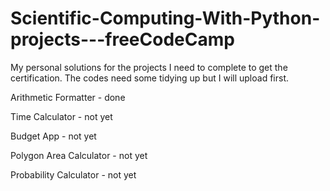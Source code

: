 # Scientific-Computing-With-Python-projects---freeCodeCamp
My personal solutions for the projects I need to complete to get the certification. The codes need some tidying up but I will upload first.

Arithmetic Formatter - done

Time Calculator - not yet

Budget App - not yet

Polygon Area Calculator - not yet

Probability Calculator - not yet
